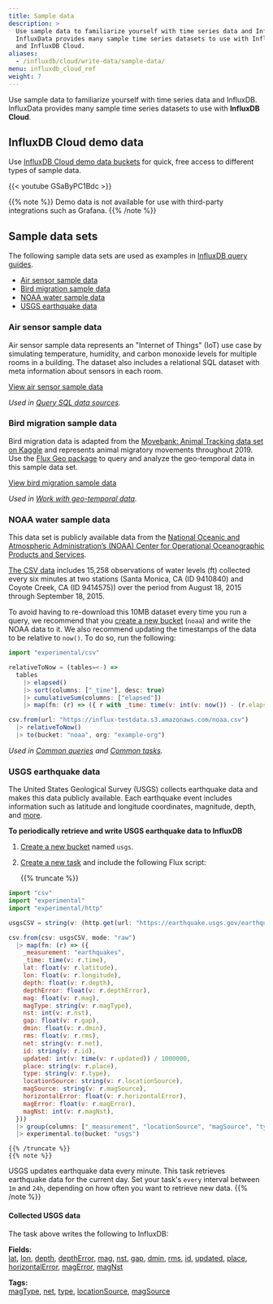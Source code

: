 ```yaml
---
title: Sample data
description: >
  Use sample data to familiarize yourself with time series data and InfluxDB.
  InfluxData provides many sample time series datasets to use with InfluxDB
  and InfluxDB Cloud.
aliases:
  - /influxdb/cloud/write-data/sample-data/
menu: influxdb_cloud_ref
weight: 7
---
```


Use sample data to familiarize yourself with time series data and InfluxDB.
InfluxData provides many sample time series datasets to use with **InfluxDB Cloud**.

## InfluxDB Cloud demo data
Use [InfluxDB Cloud demo data buckets](/influxdb/cloud/reference/sample-data/#influxdb-cloud-demo-data) for quick,
free access to different types of sample data.

{{< youtube GSaByPC1Bdc >}}

{{% note %}}
Demo data is not available for use with third-party integrations such as Grafana.
{{% /note %}}

## Sample data sets
The following sample data sets are used as examples in [InfluxDB query guides](/influxdb/cloud/query-data/flux).

- [Air sensor sample data](#air-sensor-sample-data)
- [Bird migration sample data](#bird-migration-sample-data)
- [NOAA water sample data](#noaa-water-sample-data)
- [USGS earthquake data](#usgs-earthquake-data)

### Air sensor sample data
Air sensor sample data represents an "Internet of Things" (IoT) use case by simulating
temperature, humidity, and carbon monoxide levels for multiple rooms in a building.
The dataset also includes a relational SQL dataset with meta information about sensors in each room.

<a class="btn" href="https://github.com/influxdata/influxdb2-sample-data/tree/master/air-sensor-data" target="\_blank">
  <span class="icon-github"></span> View air sensor sample data
</a>

_Used in [Query SQL data sources](/influxdb/cloud/query-data/flux/sql/)._

### Bird migration sample data
Bird migration data is adapted from the
[Movebank: Animal Tracking data set on Kaggle](https://www.kaggle.com/pulkit8595/movebank-animal-tracking)
and represents animal migratory movements throughout 2019.
Use the [Flux Geo package](/influxdb/cloud/reference/flux/stdlib/experimental/geo/#geo-schema-requirements)
to query and analyze the geo-temporal data in this sample data set.

<a class="btn" href="https://github.com/influxdata/influxdb2-sample-data/tree/master/bird-migration-data" target="\_blank">
 <span class="icon-github"></span> View bird migration sample data
</a>

_Used in [Work with geo-temporal data](/influxdb/cloud/query-data/flux/geo/)._

### NOAA water sample data

This data set is  publicly available data from the [National Oceanic and Atmospheric Administration’s (NOAA) Center for Operational Oceanographic Products and Services](http://tidesandcurrents.noaa.gov/stations.html).

[The CSV data](https://influx-testdata.s3.amazonaws.com/noaa.csv) includes 15,258
observations of water levels (ft) collected every six minutes at two stations
(Santa Monica, CA (ID 9410840) and Coyote Creek, CA (ID 9414575)) over the period
from August 18, 2015 through September 18, 2015.

To avoid having to re-download this 10MB dataset every time you run a query,
we recommend that you [create a new bucket](/influxdb/cloud/organizations/buckets/create-bucket/)
(`noaa`) and write the NOAA data to it.
We also recommend updating the timestamps of the data to be relative to `now()`.
To do so, run the following:

```js
import "experimental/csv"

relativeToNow = (tables=<-) =>
  tables
    |> elapsed()
    |> sort(columns: ["_time"], desc: true)
    |> cumulativeSum(columns: ["elapsed"])
    |> map(fn: (r) => ({ r with _time: time(v: int(v: now()) - (r.elapsed * 1000000000))}))

csv.from(url: "https://influx-testdata.s3.amazonaws.com/noaa.csv")
  |> relativeToNow()
  |> to(bucket: "noaa", org: "example-org")
```

_Used in [Common queries](/influxdb/cloud/query-data/common-queries/) and [Common tasks](/influxdb/cloud/process-data/common-tasks/)._

### USGS earthquake data
The United States Geological Survey (USGS) collects earthquake data and makes
this data publicly available.
Each earthquake event includes information such as latitude and longitude
coordinates, magnitude, depth, and [more](#collected-usgs-data).

**To periodically retrieve and write USGS earthquake data to InfluxDB**

1. [Create a new bucket](/influxdb/cloud/organizations/buckets/create-bucket/) named `usgs`.
2. [Create a new task](/influxdb/cloud/process-data/manage-tasks/create-task/)
   and include the following Flux script:

   {{% truncate %}}
```js
import "csv"
import "experimental"
import "experimental/http"

usgsCSV = string(v: (http.get(url: "https://earthquake.usgs.gov/earthquakes/feed/v1.0/summary/all_day.csv")).body)

csv.from(csv: usgsCSV, mode: "raw")
  |> map(fn: (r) => ({
    _measurement: "earthquakes",
    _time: time(v: r.time),
    lat: float(v: r.latitude),
    lon: float(v: r.longitude),
    depth: float(v: r.depth),
    depthError: float(v: r.depthError),
    mag: float(v: r.mag),
    magType: string(v: r.magType),
    nst: int(v: r.nst),
    gap: float(v: r.gap),
    dmin: float(v: r.dmin),
    rms: float(v: r.rms),
    net: string(v: r.net),
    id: string(v: r.id),
    updated: int(v: time(v: r.updated)) / 1000000,
    place: string(v: r.place),
    type: string(v: r.type),
    locationSource: string(v: r.locationSource),
    magSource: string(v: r.magSource),
    horizontalError: float(v: r.horizontalError),
    magError: float(v: r.magError),
    magNst: int(v: r.magNst),
  }))
  |> group(columns: ["_measurement", "locationSource", "magSource", "type", "net", "magType"])
  |> experimental.to(bucket: "usgs")
```
    {{% /truncate %}}
    {{% note %}}
USGS updates earthquake data every minute.
This task retrieves earthquake data for the current day.
Set your task's `every` interval between `1m` and `24h`, depending on how often
you want to retrieve new data.
    {{% /note %}}

#### Collected USGS data
The task above writes the following to InfluxDB:

**Fields:**  
[lat](https://earthquake.usgs.gov/data/comcat/data-eventterms.php#latitude),
[lon](https://earthquake.usgs.gov/data/comcat/data-eventterms.php#longitude),
[depth](https://earthquake.usgs.gov/data/comcat/data-eventterms.php#depth),
[depthError](https://earthquake.usgs.gov/data/comcat/data-eventterms.php#depthError),
[mag](https://earthquake.usgs.gov/data/comcat/data-eventterms.php#mag),
[nst](https://earthquake.usgs.gov/data/comcat/data-eventterms.php#nst),
[gap](https://earthquake.usgs.gov/data/comcat/data-eventterms.php#gap),
[dmin](https://earthquake.usgs.gov/data/comcat/data-eventterms.php#dmin),
[rms](https://earthquake.usgs.gov/data/comcat/data-eventterms.php#rms),
[id](https://earthquake.usgs.gov/data/comcat/data-eventterms.php#id),
[updated](https://earthquake.usgs.gov/data/comcat/data-eventterms.php#updated),
[place](https://earthquake.usgs.gov/data/comcat/data-eventterms.php#place),
[horizontalError](https://earthquake.usgs.gov/data/comcat/data-eventterms.php#horizontalError),
[magError](https://earthquake.usgs.gov/data/comcat/data-eventterms.php#magError),
[magNst](https://earthquake.usgs.gov/data/comcat/data-eventterms.php#magNst)

**Tags:**  
[magType](https://earthquake.usgs.gov/data/comcat/data-eventterms.php#magType),
[net](https://earthquake.usgs.gov/data/comcat/data-eventterms.php#net),
[type](https://earthquake.usgs.gov/data/comcat/data-eventterms.php#type),
[locationSource](https://earthquake.usgs.gov/data/comcat/data-eventterms.php#locationSource),
[magSource](https://earthquake.usgs.gov/data/comcat/data-eventterms.php#magSource)

